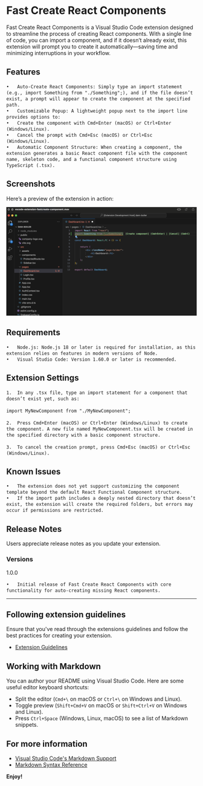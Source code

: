 # Fast Create React Components

Fast Create React Components is a Visual Studio Code extension designed to streamline the process of creating React components. With a single line of code, you can import a component, and if it doesn’t already exist, this extension will prompt you to create it automatically—saving time and minimizing interruptions in your workflow.

## Features

	•	Auto-Create React Components: Simply type an import statement (e.g., import Something from "./Something";), and if the file doesn’t exist, a prompt will appear to create the component at the specified path.
	•	Customizable Popup: A lightweight popup next to the import line provides options to:
	•	Create the component with Cmd+Enter (macOS) or Ctrl+Enter (Windows/Linux).
	•	Cancel the prompt with Cmd+Esc (macOS) or Ctrl+Esc (Windows/Linux).
	•	Automatic Component Structure: When creating a component, the extension generates a basic React component file with the component name, skeleton code, and a functional component structure using TypeScript (.tsx).

## Screenshots

Here’s a preview of the extension in action:

![Popup Example](https://raw.githubusercontent.com/dhotlo2/fast-create-react-components/master/images/screenshot.png)

## Requirements

	•	Node.js: Node.js 18 or later is required for installation, as this extension relies on features in modern versions of Node.
	•	Visual Studio Code: Version 1.60.0 or later is recommended.

## Extension Settings

	1.	In any .tsx file, type an import statement for a component that doesn’t exist yet, such as:

    import MyNewComponent from "./MyNewComponent";

    2.	Press Cmd+Enter (macOS) or Ctrl+Enter (Windows/Linux) to create the component. A new file named MyNewComponent.tsx will be created in the specified directory with a basic component structure.
    
	3.	To cancel the creation prompt, press Cmd+Esc (macOS) or Ctrl+Esc (Windows/Linux).

## Known Issues

	•	The extension does not yet support customizing the component template beyond the default React Functional Component structure.
	•	If the import path includes a deeply nested directory that doesn’t exist, the extension will create the required folders, but errors may occur if permissions are restricted.

## Release Notes

Users appreciate release notes as you update your extension.

### Versions

1.0.0

	•	Initial release of Fast Create React Components with core functionality for auto-creating missing React components.

---

## Following extension guidelines

Ensure that you've read through the extensions guidelines and follow the best practices for creating your extension.

* [Extension Guidelines](https://code.visualstudio.com/api/references/extension-guidelines)

## Working with Markdown

You can author your README using Visual Studio Code. Here are some useful editor keyboard shortcuts:

* Split the editor (`Cmd+\` on macOS or `Ctrl+\` on Windows and Linux).
* Toggle preview (`Shift+Cmd+V` on macOS or `Shift+Ctrl+V` on Windows and Linux).
* Press `Ctrl+Space` (Windows, Linux, macOS) to see a list of Markdown snippets.

## For more information

* [Visual Studio Code's Markdown Support](http://code.visualstudio.com/docs/languages/markdown)
* [Markdown Syntax Reference](https://help.github.com/articles/markdown-basics/)

**Enjoy!**
